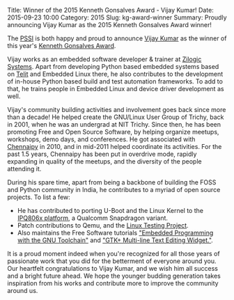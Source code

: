 Title: Winner of the 2015 Kenneth Gonsalves Award - Vijay Kumar!
Date: 2015-09-23 10:00
Category: 2015
Slug: kg-award-winner
Summary: Proudly announcing Vijay Kumar as the 2015 Kenneth Gonsalves Award winner!

The [PSSI](http://pssi.org.in/) is both happy and proud to announce [Vijay Kumar](http://www.bravegnu.org/) as the winner of this year's [Kenneth Gonsalves Award](https://in.pycon.org/blog/2015/kenneth-gonsalves-2015.html).

Vijay works as an embedded software developer & trainer at [Zilogic Systems](http://www.zilogic.com/). Apart from developing Python based embedded systems based on [Telit](http://www.telit.com/) and Embedded Linux there, he also contributes to the development of in-house Python based build and test automation frameworks. To add to that, he trains people in Embedded Linux and device driver development as well.

Vijay's community building activities and involvement goes back since more than a decade! He helped create the GNU/Linux User Group of Trichy, back in 2001, when he was an undergrad at NIT Trichy. Since then, he has been promoting Free and Open Source Software, by helping organize meetups, workshops, demo days, and conferences. He got associated with [Chennaipy](http://chennaipy.org/) in 2010, and in mid-2011 helped coordinate its activities. For the past 1.5 years, Chennaipy has been put in overdrive mode, rapidly expanding in quality of the meetups, and the diversity of the people attending it.

During his spare time, apart from being a backbone of building the FOSS and Python community in India, he contributes to a myriad of open source projects. To list a few:

 - He has contributed to porting U-Boot and the Linux Kernel to the [IPQ806x platform](http://www.qca.qualcomm.com/networking/connected-home/internet-processors/), a Qualcomm Snapdragon variant.
 - Patch contributions to Qemu, and the [Linux Testing Project](https://linux-test-project.github.io/). 
 - Also maintains the Free Software tutorials ["Embedded Programming with the GNU Toolchain"](http://bravegnu.org/gnu-eprog/) and ["GTK+ Multi-line Text Editing Widget."](http://bravegnu.org/gtktext/).

It is a proud moment indeed when you're recognized for all those years of passionate work that you did for the betterment of everyone around you. Our heartfelt congratulations to Vijay Kumar, and we wish him all success and a bright future ahead. We hope the younger budding generation takes inspiration from his works and contribute more to improve the community around us.